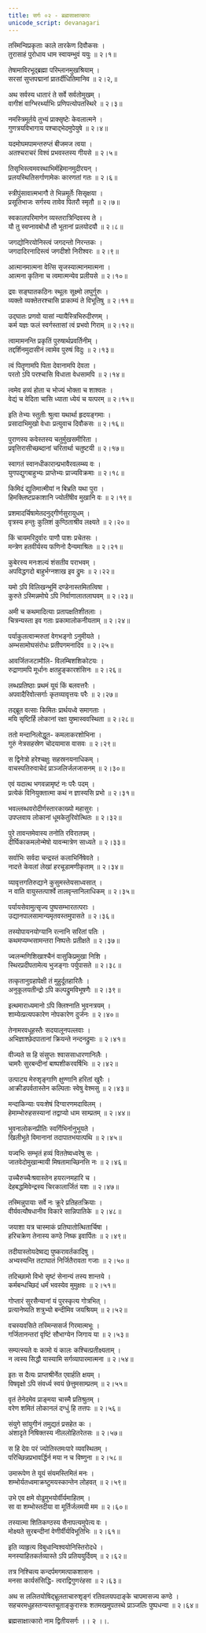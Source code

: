 ```yaml
---
title: सर्गः ०२ - ब्रह्मसाक्षात्कारः
unicode_script: devanagari
---
```

<div class="audioEmbed" caption="वेदभूमिपाठः" src="https://archive.org/download/kuMArasambhava-mUlam-vedabhoomi.org/KumaraSambhava-Sarga02-1to10.mp3"></div>

तस्मिन्विप्रकृताः काले तारकेण दिवौकसः ।  
तुरासाहं पुरोधाय धाम स्वायम्भुवं ययुः ॥ २।१॥

तेषामाविरभूद्ब्रह्मा परिम्लानमुखश्रियाम् ।  
सरसां सुप्तपद्मानां प्रातर्दीधितिमानिव ॥ २।२,॥

अथ सर्वस्य धातारं ते सर्वे सर्वतोमुखम् ।  
वागीशं वाग्भिरर्थ्याभिः प्रणिपत्योपतस्थिरे ॥ २।३॥

नमस्त्रिमूर्तये तुभ्यं प्राक्सृष्टेः केवलात्मने ।  
गुणत्रयविभागाय पश्चाद्भेदमुपेयुषे ॥ २।४॥

यदमोघमपामन्तरुप्तं बीजमज त्वया ।  
अतश्चराचरं विश्वं प्रभवस्तस्य गीयसे ॥ २।५॥

तिसृभिस्त्वमवस्थाभिर्महिमानमुदीरयन् ।  
प्रलयस्थितिसर्गाणामेकः कारणतां गतः ॥ २।६॥

स्त्रीपुंसावात्मभागौ ते भिन्नमूर्तेः सिसृक्षया ।  
प्रसूतिभाजः सर्गस्य तावेव पितरौ स्मृतौ ॥ २।७॥

स्वकालपरिमाणेन व्यस्तरात्रिन्दिवस्य ते ।  
यौ तु स्वप्नावबोधौ तौ भूतानां प्रलयोदयौ ॥ २।८॥

जगद्योनिरयोनिस्त्वं जगदन्तो निरन्तकः ।  
जगदादिरनादिस्त्वं जगदीशो निरीश्वरः ॥ २।९॥

आत्मानमात्मना वेत्सि सृजस्यात्मानमात्मना ।  
आत्मना कृतिना च त्वमात्मन्येव प्रलीयसे ॥ २।१०॥

<div class="audioEmbed" caption="वेदभूमिपाठः" src="https://archive.org/download/kuMArasambhava-mUlam-vedabhoomi.org/KumaraSambhava-Sarga02-11to25.mp3"></div>

द्रवः सङ्घातकठिनः स्थूलः सूक्ष्मो लघुर्गुरुः ।  
व्यक्तो व्यक्तेतरश्चासि प्राकाम्यं ते विभूतिषु ॥ २।११॥

उद्घातः प्रणवो यासां न्यायैस्त्रिभिरुदीरणम् ।  
कर्म यज्ञः फलं स्वर्गस्तासां त्वं प्रभवो गिराम् ॥ २।१२॥

त्वामामनन्ति प्रकृतिं पुरुषार्थप्रवर्तिनीम् ।  
तद्दर्शिनमुदासीनं त्वामेव पुरुषं विदुः ॥ २।१३॥

त्वं पितॄणामपि पिता देवानामपि देवता ।  
परतो ऽपि परश्चासि विधाता वेधसामपि ॥ २।१४॥

त्वमेव हव्यं होता च भोज्यं भोक्ता च शाश्वतः ।  
वेद्यं च वेदिता चासि ध्याता ध्येयं च यत्परम् ॥ २।१५॥

इति तेभ्यः स्तुतीः श्रुत्वा यथार्था हृदयङ्गमाः ।  
प्रसादाभिमुखो वेधाः प्रत्युवाच दिवौकसः ॥ २।१६॥

पुराणस्य कवेस्तस्य चतुर्मुखसमीरिता ।  
प्रवृत्तिरासीच्छब्दानां चरितार्था चतुष्टयी ॥ २।१७॥

स्वागतं स्वानधीकारान्प्रभावैरवलम्ब्य वः ।  
युगपद्युगबाहुभ्यः प्राप्तेभ्यः प्राज्यविक्रमाः ॥ २।१८॥

किमिदं द्युतिमात्मीयां न बिभ्रति यथा पुरा ।  
हिमक्लिष्टप्रकाशानि ज्योतींषीव मुखानि वः ॥ २।१९॥

प्रशमादर्चिषामेतदनुद्गीर्णसुरायुधम् ।  
वृत्रस्य हन्तुः कुलिशं कुण्ठिताश्रीव लक्ष्यते ॥ २।२०॥

किं चायमरिदुर्वारः पाणौ पाशः प्रचेतसः ।  
मन्त्रेण हतवीर्यस्य फणिनो दैन्यमाश्रितः ॥ २।२१॥

कुबेरस्य मनःशल्यं शंसतीव पराभवम् ।  
अपविद्धगदो बाहुर्भग्नशाख इव द्रुमः ॥ २।२२॥

यमो ऽपि विलिखन्भूमिं दण्डेनास्तमितत्विषा ।  
कुरुते ऽस्मिन्नमोघे ऽपि निर्वाणालातलाघवम् ॥ २।२३॥

अमी च कथमादित्याः प्रतापक्षतिशीतलाः ।  
चित्रन्यस्ता इव गताः प्रकामालोकनीयताम् ॥ २।२४॥

पर्याकुलत्वान्मरुतां वेगभङ्गो ऽनुमीयते ।  
अम्भसामोघसंरोधः प्रतीपगमनादिव ॥ २।२५॥

<div class="audioEmbed" caption="वेदभूमिपाठः" src="https://archive.org/download/kuMArasambhava-mUlam-vedabhoomi.org/KumaraSambhava-Sarga02-26to45.mp3"></div>

आवर्जितजटामौलि- विलम्बिशशिकोटयः ।  
रुद्राणामपि मूर्धानः क्षतहुङ्कारशंसिनः ॥ २।२६॥

लब्धप्रतिष्ठाः प्रथमं यूयं किं बलवत्तरैः ।  
अपवादैरिवोत्सर्गाः कृतव्यावृत्तयः परैः ॥ २।२७॥

तद्ब्रूत वत्साः किमितः प्रार्थयध्वे समागताः ।  
मयि सृष्टिर्हि लोकानां रक्षा युष्मास्ववस्थिता ॥ २।२८॥

ततो मन्दानिलोद्धूत- कमलाकरशोभिना ।  
गुरुं नेत्रसहस्रेण चोदयामास वासवः ॥ २।२९॥

स द्विनेत्रो हरेश्चक्षुः सहस्रनयनाधिकम् ।  
वाचस्पतिरुवाचेदं प्राञ्जलिर्जलजासनम् ॥ २।३०॥

एवं यदात्थ भगवन्नामृष्टं नः परैः पदम् ।  
प्रत्येकं विनियुक्तात्मा कथं न ज्ञास्यसि प्रभो ॥ २।३१॥

भवल्लब्धवरोदीर्णस्तारकाख्यो महासुरः ।  
उपप्लवाय लोकानां धूमकेतुरिवोत्थितः ॥ २।३२॥

पुरे तावन्तमेवास्य तनोति रविरातपम् ।  
दीर्घिकाकमलोन्मेषो यावन्मात्रेण साध्यते ॥ २।३३॥

सर्वाभिः सर्वदा चन्द्रस्तं कलाभिर्निषेवते ।  
नादत्ते केवलां लेखां हरचूडामणीकृताम् ॥ २।३४॥

व्यावृत्तगतिरुद्याने कुसुमस्तेयसाध्वसात् ।  
न वाति वायुस्तत्पार्श्वे तालवृन्तानिलाधिकम् ॥ २।३५॥

पर्यायसेवामुत्सृज्य पुष्पसम्भारतत्पराः ।  
उद्यानपालसामान्यमृतवस्तमुपासते ॥ २।३६॥

तस्योपायनयोग्यानि रत्नानि सरितां पतिः ।  
कथमप्यम्भसामन्तरा निष्पत्तेः प्रतीक्षते ॥ २।३७॥

ज्वलन्मणिशिखाश्चैनं वासुकिप्रमुखा निशि ।  
स्थिरप्रदीपतामेत्य भुजङ्गाः पर्युपासते ॥ २।३८॥

तत्कृतानुग्रहापेक्षी तं मुहुर्दूतहारितैः ।  
अनुकूलयतीन्द्रो ऽपि कल्पद्रुमविभूषणैः ॥ २।३९॥

इत्थमाराध्यमानो ऽपि क्लिश्नाति भुवनत्रयम् ।  
शाम्येत्प्रत्यपकारेण नोपकारेण दुर्जनः ॥ २।४०॥

तेनामरवधूहस्तैः सदयालूनपल्लवाः ।  
अभिज्ञाश्छेदपातानां क्रियन्ते नन्दनद्रुमाः ॥ २।४१॥

वीज्यते स हि संसुप्तः श्वाससाधारणानिलैः ।  
चामरैः सुरबन्दीनां बाष्पशीकरवर्षिभिः ॥ २।४२॥

उत्पाट्य मेरुशृङ्गाणि क्षुण्णानि हरितां खुरैः ।  
आक्रीडपर्वतास्तेन कल्पिताः स्वेषु वेश्मसु ॥ २।४३॥

मन्दाकिन्याः पयःशेषं दिग्वारणमदाविलम् ।  
हेमाम्भोरुहसस्यानां तद्वाप्यो धाम साम्प्रतम् ॥ २।४४॥

भुवनालोकनप्रीतिः स्वर्गिभिर्नानुभूयते ।  
खिलीभूते विमानानां तदापातभयात्पथि ॥ २।४५॥

<div class="audioEmbed" caption="वेदभूमिपाठः" src="https://archive.org/download/kuMArasambhava-mUlam-vedabhoomi.org/KumaraSambhava-Sarga02-46to64.mp3"></div>

यज्वभिः सम्भृतं हव्यं विततेष्वध्वरेषु सः ।  
जातवेदोमुखान्मायी मिषतामाच्छिनत्ति नः ॥ २।४६॥

उच्चैरुच्चैःश्रवास्तेन हयरत्नमहारि च ।  
देहबद्धमिवेन्द्रस्य चिरकालार्जितं यशः ॥ २।४७॥

तस्मिन्नुपायाः सर्वे नः क्रूरे प्रतिहतक्रियाः ।  
वीर्यवत्यौषधानीव विकारे सान्निपातिके ॥ २।४८॥

जयाशा यत्र चास्माकं प्रतिघातोत्थितार्चिषा ।  
हरिचक्रेण तेनास्य कण्ठे निष्क इवार्पितः ॥ २।४९॥

तदीयास्तोयदेष्वद्य पुष्करावर्तकादिषु ।  
अभ्यस्यन्ति तटाघातं निर्जितैरावता गजाः ॥ २।५०॥

तदिच्छामो विभो सृष्टं सेनान्यं तस्य शान्तये ।  
कर्मबन्धच्छिदं धर्मं भवस्येव मुमुक्षवः ॥ २।५१॥

गोप्तारं सुरसैन्यानां यं पुरस्कृत्य गोत्रभित् ।  
प्रत्यानेष्यति शत्रुभ्यो बन्दीमिव जयश्रियम् ॥ २।५२॥

वचस्यवसिते तस्मिन्ससर्ज गिरमात्मभूः ।  
गर्जितानन्तरां वृष्टिं सौभाग्येन जिगाय या ॥ २।५३॥

सम्पत्स्यते वः कामो यं कालः कश्चित्प्रतीक्ष्यताम् ।  
न त्वस्य सिद्धौ यास्यामि सर्गव्यापारमात्मना ॥ २।५४॥

इतः स दैत्यः प्राप्तश्रीर्नेत एवार्हति क्षयम् ।  
विषवृक्षो ऽपि संवर्ध्य स्वयं छेत्तुमसाम्प्रतम् ॥ २।५५॥

वृतं तेनेदमेव प्राङ्मया चास्मै प्रतिश्रुतम् ।  
वरेण शमितं लोकानलं दग्धुं हि तत्तपः ॥ २।५६॥

संयुगे सांयुगीनं तमुद्यतं प्रसहेत कः ।  
अंशादृते निषिक्तस्य नीललोहितरेतसः ॥ २।५७॥

स हि देवः परं ज्योतिस्तमःपारे व्यवस्थितम् ।  
परिच्छिन्नप्रभावर्द्धिर्न मया न च विष्णुना ॥ २।५८॥

उमारूपेण ते यूयं संयमस्तिमितं मनः ।  
शम्भोर्यतध्वमाक्रष्टुमयस्कान्तेन लोहवत् ॥ २।५९॥

उभे एव क्षमे वोढुमुभयोर्वीर्यमाहितम् ।  
सा वा शम्भोस्तदीया वा मूर्तिर्जलमयी मम ॥ २।६०॥

तस्यात्मा शितिकण्ठस्य सैनापत्यमुपेत्य वः ।  
मोक्ष्यते सुरबन्दीनां वेणीर्वीर्यविभूतिभिः ॥ २।६१॥

इति व्याहृत्य विबुधान्विश्वयोनिस्तिरोदधे ।  
मनस्याहितकर्तव्यास्ते ऽपि प्रतिययुर्दिवम् ॥ २।६२॥

तत्र निश्चित्य कन्दर्पमगमत्पाकशासनः ।  
मनसा कार्यसंसिद्धि- त्वराद्विगुणरंहसा ॥ २।६३॥

अथ स ललितयोषिद्भ्रूलताचारुशृङ्गं
रतिवलयपदाङ्के चापमासज्य कण्ठे ।  
सहचरमधुहस्तन्यस्तचूताङ्कुरास्त्रः
शतमखमुपतस्थे प्राञ्जलिः पुष्पधन्वा ॥ २।६४॥

ब्रह्मसाक्षात्कारो नाम द्वितीयसर्गः ।। २ ।।.  
